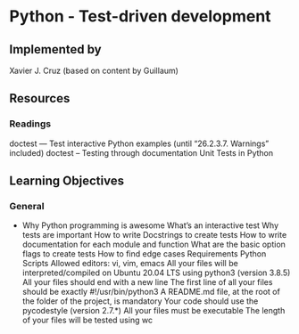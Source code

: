 # Python - Test-driven development


## Implemented by
Xavier J. Cruz (based on content by Guillaum)

## Resources

### Readings

doctest — Test interactive Python examples (until “26.2.3.7. Warnings” included)
doctest – Testing through documentation
Unit Tests in Python

## Learning Objectives

### General

- Why Python programming is awesome
What’s an interactive test
Why tests are important
How to write Docstrings to create tests
How to write documentation for each module and function
What are the basic option flags to create tests
How to find edge cases
Requirements
Python Scripts
Allowed editors: vi, vim, emacs
All your files will be interpreted/compiled on Ubuntu 20.04 LTS using python3 (version 3.8.5)
All your files should end with a new line
The first line of all your files should be exactly #!/usr/bin/python3
A README.md file, at the root of the folder of the project, is mandatory
Your code should use the pycodestyle (version 2.7.*)
All your files must be executable
The length of your files will be tested using wc